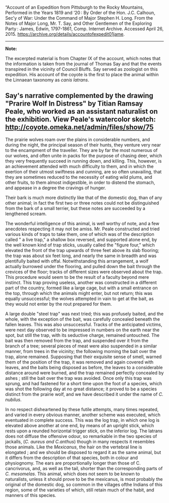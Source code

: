 “Account of an Expedition from Pittsburgh to the Rocky Mountains, Performed in the Years 1819 and ‘20 : By Order of the Hon. J.C. Calhoun, Sec’y of War: Under the Command of Major Stephen H. Long. From the Notes of Major Long, Mr. T. Say, and Other Gentlemen of the Exploring Party : James, Edwin, 1797-1861, Comp. Internet Archive. Accessed April 26, 2015. https://archive.org/details/accountofexpedit01jame.

---
**Note:**

The excerpted material is from Chapter IX of the account, which notes that the information is taken from the journal of Thomas Say and that the events transpired in the vicinity of Council Bluffs. Say served as zoologist on this expedition. His account of the coyote is the first to place the animal within the Linnaean taxonomy as *canis latrans*. 

Say's narrative complemented by the drawing "Prarire Wolf In Distress" by Titian Ramsay Peale, who worked as an assistant naturalist on the exhibition.  View Peale's watercolor sketch: http://coyote.omeka.net/admin/files/show/75
---

The prairie wolves roam over the plains in considerable numbers, and during the night, the principal season of their hunts, they venture very near to the encampment of the traveller. They are by far the most numerous of our wolves, and often unite in packs for the purpose of chasing deer, which they very frequently succeed in running down, and killing. This, however, is an achievement attended with much difficulty to them, and in which the exertion of their utmost swiftness and cunning, are so often unavailing, that they are sometimes reduced to the necessity of eating wild plums, and other fruits, to them almost indigestible, in order to distend the stomach, and appease in a degree the cravings of hunger. 

Their bark is much more distinctly like that of the domestic dog, than of any other animal; in fact the first two or three notes could not be distinguished from the bark of a small terrier, but these notes are succeeded by a lengthened scream. 

The wonderful intelligence of this animal, is well worthy of note, and a few anecdotes respecting it may not be amiss. Mr. Peale constructed and tried various kinds of traps to take them, one of which was of the description called " a live trap," a shallow box reversed, and supported atone end, by the well known kind of trap sticks, usually called the "figure four," which elevated the front of the trap upwards of three feet above its slab flooring; the trap was about six feet long, and nearly the same in breadth and was plentifully baited with offal. Notwithstanding this arrangement, a wolf actually burrowed under the flooring, and pulled down the bait through the crevices of the floor; tracks of different sizes were observed about the trap. This procedure would seem to be the result of a faculty beyond mere instinct. This trap proving useless, another was constructed in a different part of the country, formed like a large cage, but with a small entrance on the top, through which the animals might enter, but not return; this was equally unsuccessful; the wolves attempted in vain to get at the bait, as they would not enter by the rout prepared for them.

A large double "steel trap" was next tried; this was profusely baited, and the whole, with the exception of the bait, was carefully concealed beneath the fallen leaves. This was also unsuccessful. Tracks of the anticipated victims, were next day observed to be impressed in numbers on the earth near the spot, but still the trap, with its seductive charge, remained untouched. The bait was then removed from the trap, and suspended over it from the branch of a tree; several pieces of meat were also suspended in a similar manner, from trees in the vicinity; the following morning the bait over the trap, alone remained. Supposing that their exquisite sense of smell, warned them of the position of the trap, it was removed and again covered with leaves, and the baits being disposed as before, the leaves to a considerable distance around were burned, and the trap remained perfectly concealed by ashes ; still the bait over the trap was avoided. Once only this trap was sprung, and had fastened for a short time upon the foot of a species, which was shot the following day at no great distance; it proved to be a species distinct from the prairie wolf, and we have described it under the name of *C. nubilus*.

In no respect disheartened by these futile attempts, many times repeated, and varied in every obvious manner, another scheme was executed, which eventuated in complete success. This was the log trap, in which one log is elevated above another at one end, by means of an upright stick, which rests upon a reunded horizontal trigger stick, on the inferior log. The latrans does not diffuse the offensive odour, so remarkable in the two species of jackalls, (*C. aureus and C.anthus*) though in many respects it resembles those animals. Like the *Mexicanus*, the hair on the vertebral line is elongated ; and we should be disposed to regard it as the same animal, but it differs from the description of that species, both in colour and physiognomy. The ears are proportionally longer than those of C. cancrivorus, and, as well as the tail, shorter than the corresponding parts of *C. mesomelas*. This animal, which does not seem to be known to naturalists, unless it should prove to be the mexicanus, is most probably the original of the domestic dog, so common in the villages ofthe Indians of this region, some of the varieties of which, still retain much of the habit, and manners of this species.

